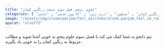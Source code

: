 ```yaml
---
title: "علوم پنجم فصل سوم مبحث رنگین کمان"
categories: [ "فصل_سوم_علوم_پنجم" , "رنگین_کمان" , "منشور" , "ذره_بین" , "کانون_عدسی" , "عدسی" ]
image: "/assets/img/oloom/panjom/fasl_se/items/oloom_panjom_fasl_se_rangin_kaman.jpg"
aparat: "slvu773"
---
```


تیم دانجو به شما کمک می کند با فصل سوم علوم پنجم به خوبی آشنا شوید و مطالب مربوط به رنگین کمان را به خوبی یاد بگیرید .
